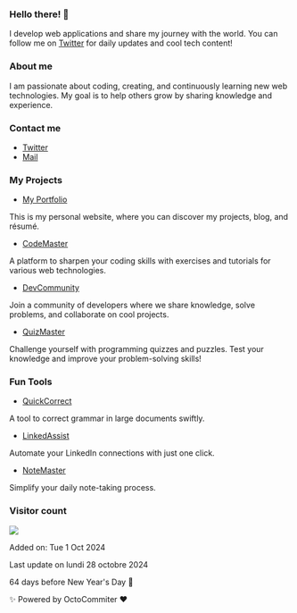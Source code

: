 ### Hello there! 👋

I develop web applications and share my journey with the world. You can follow me on [Twitter](https://twitter.com/id_ProLM) for daily updates and cool tech content!

### About me

I am passionate about coding, creating, and continuously learning new web technologies. My goal is to help others grow by sharing knowledge and experience.

### Contact me

- [Twitter](https://twitter.com/id_ProLM)
- [Mail](mailto:contact@id_prolm.com)

### My Projects

- [My Portfolio](https://laurent-portefolio.vercel.app/)

This is my personal website, where you can discover my projects, blog, and résumé.

- [CodeMaster](https://id_prolm.com/codemaster)

A platform to sharpen your coding skills with exercises and tutorials for various web technologies.

- [DevCommunity](https://id_prolm.com/devcommunity)

Join a community of developers where we share knowledge, solve problems, and collaborate on cool projects.

- [QuizMaster](https://id_prolm.com/quizmaster)

Challenge yourself with programming quizzes and puzzles. Test your knowledge and improve your problem-solving skills!

### Fun Tools

- [QuickCorrect](https://id_prolm.com/quickcorrect)

A tool to correct grammar in large documents swiftly.

- [LinkedAssist](https://id_prolm.com/linkedassist)

Automate your LinkedIn connections with just one click.

- [NoteMaster](https://id_prolm.com/notemaster)

Simplify your daily note-taking process.

### Visitor count

<img src="https://profile-counter.glitch.me/id_ProLM/count.svg" />

Added on: Tue 1 Oct 2024

Last update on lundi 28 octobre 2024

64 days before New Year's Day 🎉

✨ Powered by OctoCommiter ❤️
